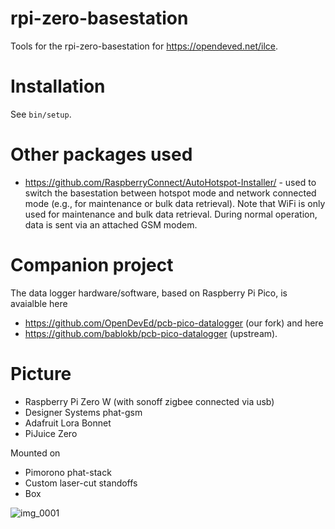 # rpi-zero-basestation

Tools for the rpi-zero-basestation for https://opendeved.net/ilce.

# Installation

See `bin/setup`.

# Other packages used

* https://github.com/RaspberryConnect/AutoHotspot-Installer/ - used to switch the basestation between hotspot mode and network connected mode (e.g., for maintenance or bulk data retrieval). Note that WiFi is only used for maintenance and bulk data retrieval. During normal operation, data is sent via an attached GSM modem.

# Companion project

The data logger hardware/software, based on Raspberry Pi Pico, is avaialble here
* https://github.com/OpenDevEd/pcb-pico-datalogger (our fork) and here
* https://github.com/bablokb/pcb-pico-datalogger (upstream).

# Picture
* Raspberry Pi Zero W (with sonoff zigbee connected via usb)
* Designer Systems phat-gsm
* Adafruit Lora Bonnet
* PiJuice Zero

Mounted on
* Pimorono phat-stack
* Custom laser-cut standoffs
* Box

![img_0001](https://github.com/OpenDevEd/rpi-zero-basestation/assets/7574634/f319374e-5db9-4c39-ba89-731f04c87146)

